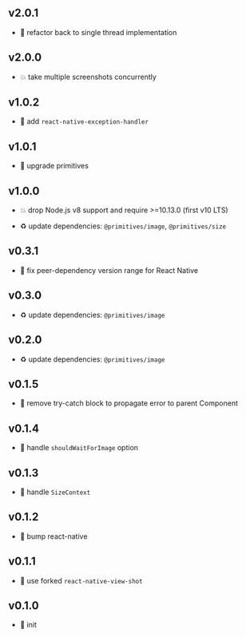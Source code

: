 ## v2.0.1

* 🐞 refactor back to single thread implementation

## v2.0.0

* 💥 take multiple screenshots concurrently

## v1.0.2

* 🐞 add `react-native-exception-handler`

## v1.0.1

* 🐞 upgrade primitives

## v1.0.0

* 💥 drop Node.js v8 support and require >=10.13.0 (first v10 LTS)

* ♻️ update dependencies: `@primitives/image`, `@primitives/size`

## v0.3.1

* 🐞 fix peer-dependency version range for React Native

## v0.3.0

* ♻️ update dependencies: `@primitives/image`

## v0.2.0

* ♻️ update dependencies: `@primitives/image`

## v0.1.5

* 🐞 remove try-catch block to propagate error to parent Component

## v0.1.4

* 🐞 handle `shouldWaitForImage` option

## v0.1.3

* 🐞 handle `SizeContext`

## v0.1.2

* 🐞 bump react-native

## v0.1.1

* 🐞 use forked `react-native-view-shot`

## v0.1.0

* 🐣 init
